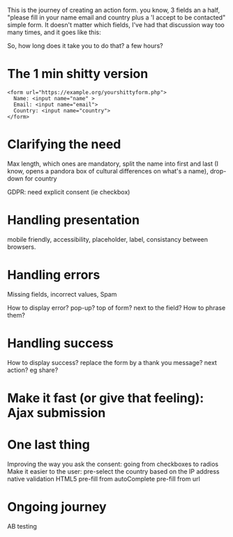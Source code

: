 This is the journey of creating an action form. you know, 3 fields an a half, "please fill in your name email and country plus a 'I accept to be contacted" simple form. It doesn't matter which fields, I've had that discussion way too many times, and it goes like this:

So, how long does it take you to do that? a few hours?

# The 1 min shitty version

    <form url="https://example.org/yourshittyform.php">
      Name: <input name="name" >
      Email: <input name="email">
      Country: <input name="country">
    </form>

# Clarifying the need

Max length, which ones are mandatory, split the name into first and last (I know, opens a pandora box of cultural differences on what's a name), drop-down for country

GDPR: need explicit consent (ie checkbox)

# Handling presentation
mobile friendly, accessibility, placeholder, label, consistancy between browsers.

# Handling errors

Missing fields, incorrect values,
Spam

How to display error? pop-up? top of form? next to the field? How to phrase them?

# Handling success

How to display success? replace the form by a thank you message? next action? eg share?

# Make it fast (or give that feeling): Ajax submission

# One last thing

Improving the way you ask the consent: going from checkboxes to radios
Make it easier to the user: pre-select the country based on the IP address
native validation HTML5
pre-fill from autoComplete
pre-fill from url

# Ongoing journey

AB testing 

